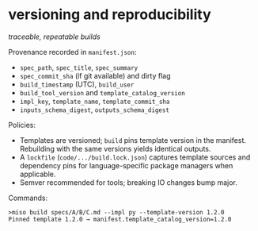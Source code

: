 # versioning and reproducibility
*traceable, repeatable builds*

Provenance recorded in `manifest.json`:

- `spec_path`, `spec_title`, `spec_summary`
- `spec_commit_sha` (if git available) and dirty flag
- `build_timestamp` (UTC), `build_user`
- `build_tool_version` and `template_catalog_version`
- `impl_key`, `template_name`, `template_commit_sha`
- `inputs_schema_digest`, `outputs_schema_digest`

Policies:

- Templates are versioned; `build` pins template version in the manifest. Rebuilding with the same versions yields identical outputs.
- A `lockfile` (`code/.../build.lock.json`) captures template sources and dependency pins for language-specific package managers when applicable.
- Semver recommended for tools; breaking IO changes bump major.

Commands:

    >miso build specs/A/B/C.md --impl py --template-version 1.2.0
    Pinned template 1.2.0 → manifest.template_catalog_version=1.2.0


